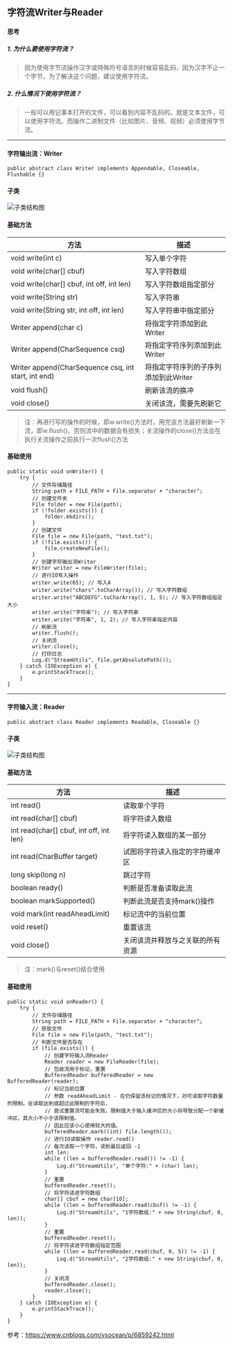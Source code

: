 ## 字符流Writer与Reader

#### 思考

##### 1. 为什么要使用字符流？

> 因为使用字节流操作汉字或特殊符号语言的时候容易乱码，因为汉字不止一个字节，为了解决这个问题，建议使用字符流。
##### 2. 什么情况下使用字符流？

> 一般可以用记事本打开的文件，可以看到内容不乱码的。就是文本文件，可以使用字符流。而操作二进制文件（比如图片、音频、视频）必须使用字节流。

---

#### 字符输出流：Writer

```
public abstract class Writer implements Appendable, Closeable, Flushable {}
```

#### 子类
![子类结构图](https://note.youdao.com/yws/public/resource/4f2991b25ab7504fe4a24a4bdfaff4dc/xmlnote/WEBRESOURCE1cbe560951fd03bd806540b88ff73af4/5315)

#### 基础方法

方法 | 描述
---|---
void write(int c) | 写入单个字符
void write(char[] cbuf) | 写入字符数组
void write(char[] cbuf, int off, int len) | 写入字符数组指定部分
void write(String str) | 写入字符串
void write(String str, int off, int len) | 写入字符串中指定部分
Writer append(char c) | 将指定字符添加到此Writer
Writer append(CharSequence csq) | 将指定字符序列添加到此Writer
Writer append(CharSequence csq, int start, int end) | 将指定字符序列的子序列添加到此Writer
void flush() | 刷新该流的换冲
void close() | 关闭该流，需要先刷新它

> 注：再进行写的操作的时候，即w.write()方法时，用完该方法最好刷新一下流，即w.flush()，否则流中的数据会有损失；关流操作的close()方法会在执行关流操作之前执行一次flush()方法

#### 基础使用

```
public static void onWriter() {
    try {
        // 文件存储路径
        String path = FILE_PATH + File.separator + "character";
        // 创建文件夹
        File folder = new File(path);
        if (!folder.exists()) {
            folder.mkdirs();
        }
        // 创建文件
        File file = new File(path, "test.txt");
        if (!file.exists()) {
            file.createNewFile();
        }
        // 创建字符输出流Writer
        Writer writer = new FileWriter(file);
        // 进行IO写入操作
        writer.write(65); // 写入A
        writer.write("chars".toCharArray()); // 写入字符数组
        writer.write("ABCDEFG".toCharArray(), 1, 5); // 写入字符数组指定大小
        writer.write("字符串"); // 写入字符串
        writer.write("字符串", 1, 2); // 写入字符串指定内容
        // 刷新流
        writer.flush();
        // 关闭流
        writer.close();
        // 打印日志
        Log.d("StreamUtils", file.getAbsolutePath());
    } catch (IOException e) {
        e.printStackTrace();
    }
}
```

---

#### 字符输入流：Reader

```
public abstract class Reader implements Readable, Closeable {}
```

#### 子类
![子类结构图](https://note.youdao.com/yws/public/resource/4f2991b25ab7504fe4a24a4bdfaff4dc/xmlnote/WEBRESOURCE6ddc1665eb485fc4aa558581e5798100/5318)

#### 基础方法

方法 | 描述
---|---
int read() | 读取单个字符
int read(char[] cbuf) | 将字符读入数组
int read(char[] cbuf, int off, int len) | 将字符读入数组的某一部分
int read(CharBuffer target) | 试图将字符读入指定的字符缓冲区
long skip(long n) | 跳过字符
boolean ready() | 判断是否准备读取此流
boolean markSupported() | 判断此流是否支持mark()操作
void mark(int readAheadLimit) | 标记流中的当前位置
void reset() | 重置该流
void close() | 关闭该流并释放与之关联的所有资源

> 注：mark()与reset()结合使用

#### 基础使用

```
public static void onReader() {
    try {
        // 文件存储路径
        String path = FILE_PATH + File.separator + "character";
        // 获取文件
        File file = new File(path, "test.txt");
        // 判断文件是否存在
        if (file.exists()) {
            // 创建字符输入流Reader
            Reader reader = new FileReader(file);
            // 包装流用于标记，重置
            BufferedReader bufferedReader = new BufferedReader(reader);
            // 标记当前位置
            // 参数 readAheadLimit - 在仍保留该标记的情况下，对可读取字符数量的限制。在读取达到或超过此限制的字符后，
            // 尝试重置流可能会失败。限制值大于输入缓冲区的大小将导致分配一个新缓冲区，其大小不小于该限制值。
            // 因此应该小心使用较大的值。
            bufferedReader.mark((int) file.length());
            // 进行IO读取操作 reader.read()
            // 每次读取一个字符，读到最后返回 -1
            int len;
            while ((len = bufferedReader.read()) != -1) {
                Log.d("StreamUtils", "单个字符:" + (char) len);
            }
            // 重置
            bufferedReader.reset();
            // 将字符读进字符数组
            char[] cbuf = new char[10];
            while ((len = bufferedReader.read(cbuf)) != -1) {
                Log.d("StreamUtils", "1字符数组:" + new String(cbuf, 0, len));
            }
            // 重置
            bufferedReader.reset();
            // 将字符读进字符数组指定范围
            while ((len = bufferedReader.read(cbuf, 0, 5)) != -1) {
                Log.d("StreamUtils", "2字符数组:" + new String(cbuf, 0, len));
            }
            // 关闭流
            bufferedReader.close();
            reader.close();
        }
    } catch (IOException e) {
        e.printStackTrace();
    }
}
```

参考：https://www.cnblogs.com/ysocean/p/6859242.html
